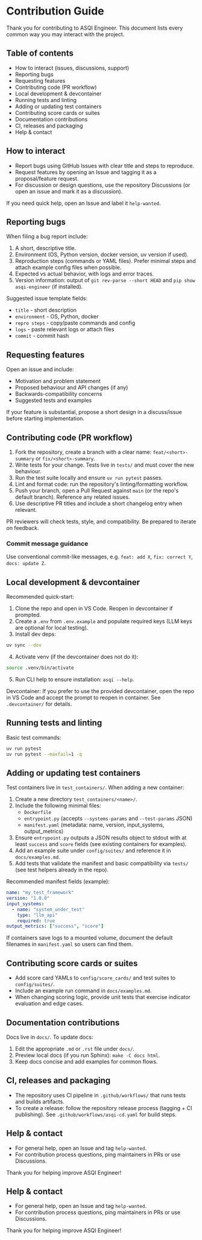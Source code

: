 # Contribution Guide

Thank you for contributing to ASQI Engineer. This document lists every common way you may interact with the project.

## Table of contents
- How to interact (issues, discussions, support)
- Reporting bugs
- Requesting features
- Contributing code (PR workflow)
- Local development & devcontainer
- Running tests and linting
- Adding or updating test containers
- Contributing score cards or suites
- Documentation contributions
- CI, releases and packaging
- Help & contact

## How to interact

- Report bugs using GitHub Issues with clear title and steps to reproduce.
- Request features by opening an Issue and tagging it as a proposal/feature request.
- For discussion or design questions, use the repository Discussions (or open an issue and mark it as a discussion).

If you need quick help, open an Issue and label it `help-wanted`.

## Reporting bugs

When filing a bug report include:

1. A short, descriptive title.
2. Environment (OS, Python version, docker version, uv version if used).
3. Reproduction steps (commands or YAML files). Prefer minimal steps and attach example config files when possible.
4. Expected vs actual behavior, with logs and error traces.
5. Version information: output of `git rev-parse --short HEAD` and `pip show asqi-engineer` (if installed).

Suggested issue template fields:
- `title` - short description
- `environment` - OS, Python, docker
- `repro steps` - copy/paste commands and config
- `logs` - paste relevant logs or attach files
- `commit` - commit hash

## Requesting features

Open an issue and include:

- Motivation and problem statement
- Proposed behaviour and API changes (if any)
- Backwards-compatibility concerns
- Suggested tests and examples

If your feature is substantial, propose a short design in a discuss/issue before starting implementation.

## Contributing code (PR workflow)

1. Fork the repository, create a branch with a clear name: `feat/<short>-summary` or `fix/<short>-summary`.
2. Write tests for your change. Tests live in `tests/` and must cover the new behaviour.
3. Run the test suite locally and ensure `uv run pytest` passes.
4. Lint and format code: run the repository's linting/formatting workflow.
5. Push your branch, open a Pull Request against `main` (or the repo's default branch). Reference any related issues.
6. Use descriptive PR titles and include a short changelog entry when relevant.

PR reviewers will check tests, style, and compatibility. Be prepared to iterate on feedback.

### Commit message guidance

Use conventional commit-like messages, e.g. `feat: add X`, `fix: correct Y`, `docs: update Z`.

## Local development & devcontainer

Recommended quick-start:

1. Clone the repo and open in VS Code. Reopen in devcontainer if prompted.
2. Create a `.env` from `.env.example` and populate required keys (LLM keys are optional for local testing).
3. Install dev deps:

```bash
uv sync --dev
```

4. Activate venv (if the devcontainer does not do it):

```bash
source .venv/bin/activate
```

5. Run CLI help to ensure installation: `asqi --help`.

Devcontainer: If you prefer to use the provided devcontainer, open the repo in VS Code and accept the prompt to reopen in container. See `.devcontainer/` for details.

## Running tests and linting

Basic test commands:

```bash
uv run pytest
uv run pytest --maxfail=1 -q
```
## Adding or updating test containers

Test containers live in `test_containers/`. When adding a new container:

1. Create a new directory `test_containers/<name>/`.
2. Include the following minimal files:
   - `Dockerfile`
   - `entrypoint.py` (accepts `--systems-params` and `--test-params` JSON)
   - `manifest.yaml` (metadata: name, version, input_systems, output_metrics)
3. Ensure `entrypoint.py` outputs a JSON results object to stdout with at least `success` and `score` fields (see existing containers for examples).
4. Add an example suite under `config/suites/` and reference it in `docs/examples.md`.
5. Add tests that validate the manifest and basic compatibility via `tests/` (see test helpers already in the repo).

Recommended manifest fields (example):

```yaml
name: "my_test_framework"
version: "1.0.0"
input_systems:
  - name: "system_under_test"
    type: "llm_api"
    required: true
output_metrics: ["success", "score"]
```

If containers save logs to a mounted volume, document the default filenames in `manifest.yaml` so users can find them.

## Contributing score cards or suites

- Add score card YAMLs to `config/score_cards/` and test suites to `config/suites/`.
- Include an example run command in `docs/examples.md`.
- When changing scoring logic, provide unit tests that exercise indicator evaluation and edge cases.

## Documentation contributions

Docs live in `docs/`. To update docs:

1. Edit the appropriate `.md` or `.rst` file under `docs/`.
2. Preview local docs (if you run Sphinx): `make -C docs html`.
3. Keep docs concise and add examples for common flows.

## CI, releases and packaging

- The repository uses CI pipeline in `.github/workflows/` that runs tests and builds artifacts.
- To create a release: follow the repository release process (tagging + CI publishing). See `.github/workflows/asqi-cd.yaml` for build steps.

## Help & contact

- For general help, open an Issue and tag `help-wanted`.
- For contribution process questions, ping maintainers in PRs or use Discussions.

Thank you for helping improve ASQI Engineer!

## Help & contact

- For general help, open an Issue and tag `help-wanted`.
- For contribution process questions, ping maintainers in PRs or use Discussions.

Thank you for helping improve ASQI Engineer!
